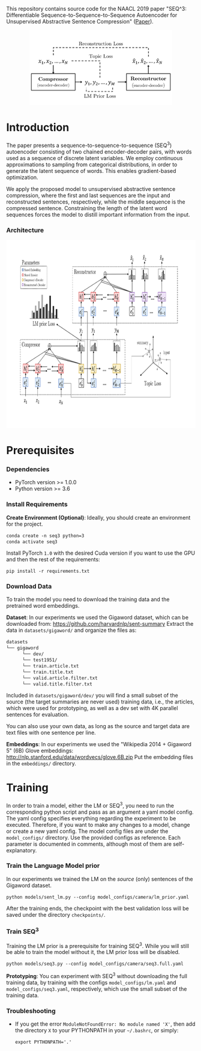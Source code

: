 This repository contains source code for the ΝΑACL 2019 paper 
"SEQ^3: Differentiable Sequence-to-Sequence-to-Sequence Autoencoder 
for Unsupervised Abstractive Sentence Compression" 
([Paper](https://arxiv.org/abs/1904.03651)).

<p align="center">
  <img src="./seq3_overview.svg" height="200">
</p>

# Introduction
The paper presents a sequence-to-sequence-to-sequence (SEQ<sup>3</sup>)
autoencoder consisting of two chained encoder-decoder pairs, 
with words used as a sequence of discrete latent variables. 
We employ continuous approximations to sampling from categorical distributions, 
in order to generate the latent sequence of words. This enables gradient-based
optimization.

We apply the proposed model to unsupervised abstractive sentence compression, 
where the first and last sequences are the input and reconstructed sentences, 
respectively, while the middle sequence is the compressed sentence. 
Constraining the length of the latent word sequences forces the model 
to distill important information from the input. 

### Architecture
<p align="center">
  <img src="./seq3_architecture.svg" height="500">
</p>



# Prerequisites

### Dependencies
 - PyTorch version >= 1.0.0
 - Python version >= 3.6
 
 
### Install Requirements

**Create Environment (Optional)**: Ideally, you should create an environment 
for the project.

```
conda create -n seq3 python=3
conda activate seq3
```

Install PyTorch `1.0` with the desired Cuda version if you want to use the GPU
and then the rest of the requirements:

```
pip install -r requirements.txt
```


### Download Data
To train the model you need to download the training data and 
the pretrained word embeddings.

**Dataset**: In our experiments we used the Gigaword dataset, 
which can be downloaded from: https://github.com/harvardnlp/sent-summary
Extract the data in `datasets/gigaword/` and organize the files as:
```
datasets
└── gigaword
      └── dev/
      └── test1951/
      └── train.article.txt
      └── train.title.txt
      └── valid.article.filter.txt
      └── valid.title.filter.txt
```

Included in `datasets/gigaword/dev/` you will find a small subset of the source 
(the target summaries are never used) training data, i.e., the articles,
which were used for prototyping, as well as a dev set with 
4K parallel sentences for evaluation.


You can also use your own data, as long as the source and target data 
are text files with one sentence per line.

**Embeddings**: In our experiments we used the 
"Wikipedia 2014 + Gigaword 5" (6B) Glove embeddings: 
http://nlp.stanford.edu/data/wordvecs/glove.6B.zip
Put the embedding files in the `embeddings/` directory.

# Training
In order to train a model, either the LM or SEQ<sup>3</sup>, you need 
to run the corresponding python script and pass as an argument a yaml 
model config. The yaml config specifies everything regarding the 
experiment to be executed. Therefore, if you want to make any changes
to a model, change or create a new yaml config. The model config files
are under the `model_configs/` directory. Use the provided configs as
reference. Each parameter is documented in comments, 
although most of them are self-explanatory.

### Train the Language Model prior
In our experiments we trained the LM on the *source* (only) sentences 
of the Gigaword dataset.
```
python models/sent_lm.py --config model_configs/camera/lm_prior.yaml 
```
After the training ends, the checkpoint with the best validation loss 
will be saved under the directory `checkpoints/`.


### Train SEQ<sup>3</sup>
Training the LM prior is a prerequisite for training SEQ<sup>3</sup>. 
While you will still be able to train the model without it, 
the LM prior loss will be disabled.

```
python models/seq3.py --config model_configs/camera/seq3.full.yaml 
```

**Prototyping**: You can experiment with SEQ<sup>3</sup> without downloading
the full training data, by training with the configs 
`model_configs/lm.yaml` and `model_configs/seq3.yaml`, respectively,
which use the small subset of the training data.



### Troubleshooting

 - If you get the error `ModuleNotFoundError: No module named 'X'`, 
 then add the directory `X` to your PYTHONPATH in your `~/.bashrc`, or simply:

    ```
    export PYTHONPATH='.'
    ```